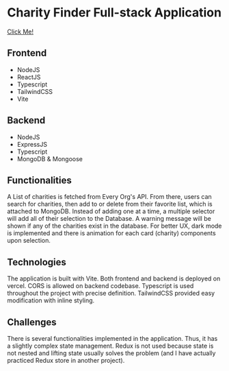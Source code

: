 <h1>Charity Finder Full-stack Application</h1>
<a href="https://https://charity-finder-frontend.vercel.app/">Click Me!</a>
<h2>Frontend</h2>
<ul>
   <li>NodeJS</li>
   <li>ReactJS</li>
   <li>Typescript</li>
   <li>TailwindCSS</li>
   <li>Vite</li>
</ul>
<h2>Backend</h2>
<ul>
   <li>NodeJS</li>
   <li>ExpressJS</li>
   <li>Typescript</li>
   <li>MongoDB & Mongoose</li>
</ul>

<h2>Functionalities</h2>
<p>A List of charities is fetched from Every Org's API. From there, users can search for charities, then add to or delete from their favorite list, which is attached to MongoDB. Instead of adding one at a time, a multiple selector will add all of their selection to the Database. A warning message will be shown if any of the charities exist in the database. For better UX, dark mode is implemented and there is animation for each card (charity) components upon selection.</p>

<h2>Technologies</h2>
<p>The application is built with Vite. Both frontend and backend is deployed on vercel. CORS is allowed on backend codebase. Typescript is used throughout the project with precise definition. TailwindCSS provided easy modification with inline styling.</p>

<h2>Challenges</h2>
<p>There is several functionalities implemented in the application. Thus, it has a slightly complex state management. Redux is not used because state is not nested and lifting state usually solves the problem (and I have actually practiced Redux store in another project).</p>
